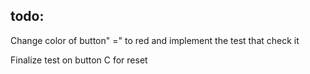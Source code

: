 ## todo: 
Change color of button" =" to red and implement the test that check it

Finalize test on button C for reset